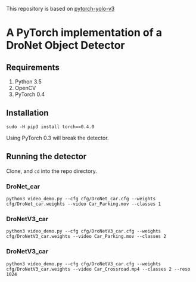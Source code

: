 This repository is based on [pytorch-yolo-v3](https://github.com/ayooshkathuria/pytorch-yolo-v3)

# A PyTorch implementation of a DroNet Object Detector

## Requirements
1. Python 3.5
2. OpenCV
3. PyTorch 0.4

## Installation

```
sudo -H pip3 install torch==0.4.0

```

Using PyTorch 0.3 will break the detector.

## Running the detector

Clone, and `cd` into the repo directory. 

### DroNet_car

```
python3 video_demo.py --cfg cfg/DroNet_car.cfg --weights cfg/DroNet_car.weights --video Car_Parking.mov --classes 1
```

### DroNetV3_car

```
python3 video_demo.py --cfg cfg/DroNetV3_car.cfg --weights cfg/DroNetV3_car.weights --video Car_Parking.mov --classes 2
```

### DroNetV3_car

```
python3 video_demo.py --cfg cfg/DroNetV3_car.cfg --weights cfg/DroNetV3_car.weights --video Car_Crossroad.mp4 --classes 2 --reso 1024
```